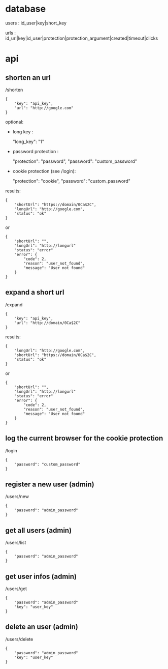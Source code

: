 database
=============================

users : id_user|key|short_key

urls : id_url|key|id_user|protection|protection_argument|created|timeout|clicks



api
=============================
## shorten an url

/shorten

    {
        "key": "api_key",
        "url": "http://google.com"
    }

optional:
- long key :

    "long_key": "1"

- password protection :

    "protection": "password",
    "password": "custom_password"

- cookie protection (see /login):

    "protection": "cookie",
    "password": "custom_password"

results:

    {
        "shortUrl": "https://domain/0Ca$2C",
        "longUrl": "http://google.com",
        "status": "ok"
    }

or

    {
        "shortUrl": "",
        "longUrl": "http://longurl"
        "status": "error"
        "error": {
            "code": 2,
            "reason": "user_not_found",
            "message": "User not found"
        }
    }



## expand a short url

/expand

    {
        "key": "api_key",
        "url": "http://domain/0Ca$2C"
    }

results:

    {
        "longUrl": "http://google.com",
        "shortUrl": "https://domain/0Ca$2C",
        "status": "ok"
    }
or

    {
        "shortUrl": "",
        "longUrl": "http://longurl"
        "status": "error"
        "error": {
            "code": 2,
            "reason": "user_not_found",
            "message": "User not found"
        }
    }



## log the current browser for the cookie protection

/login

    {
        "password": "custom_password"
    }



## register a new user (admin)

/users/new

    {
        "password": "admin_password"
    }



## get all users (admin)

/users/list

    {
        "password": "admin_password"
    }



## get user infos (admin)

/users/get

    {
        "password": "admin_password"
        "key": "user_key"
    }



## delete an user (admin)

/users/delete

    {
        "password": "admin_password"
        "key": "user_key"
    }
    